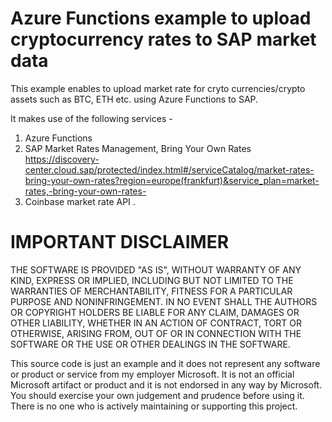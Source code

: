 # Azure Functions example to upload cryptocurrency rates to SAP market data
This example enables to upload market rate for cryto currencies/crypto assets such as BTC, ETH etc. using Azure Functions to SAP.  

It makes use of the following services -  
1) Azure Functions
2) SAP Market Rates Management, Bring Your Own Rates https://discovery-center.cloud.sap/protected/index.html#/serviceCatalog/market-rates-bring-your-own-rates?region=europe(frankfurt)&service_plan=market-rates,-bring-your-own-rates-
3) Coinbase market rate API . 




# IMPORTANT DISCLAIMER
THE SOFTWARE IS PROVIDED "AS IS", WITHOUT WARRANTY OF ANY KIND, EXPRESS OR IMPLIED, INCLUDING BUT NOT LIMITED TO THE WARRANTIES OF MERCHANTABILITY, FITNESS FOR A PARTICULAR PURPOSE AND NONINFRINGEMENT. IN NO EVENT SHALL THE AUTHORS OR COPYRIGHT HOLDERS BE LIABLE FOR ANY CLAIM, DAMAGES OR OTHER LIABILITY, WHETHER IN AN ACTION OF CONTRACT, TORT OR OTHERWISE, ARISING FROM, OUT OF OR IN CONNECTION WITH THE SOFTWARE OR THE USE OR OTHER DEALINGS IN THE SOFTWARE.

This source code is just an example and it does not represent any software or product or service from my employer Microsoft. It is not an official Microsoft artifact or product and it is not endorsed in any way by Microsoft. You should exercise your own judgement and prudence before using it. There is no one who is actively maintaining or supporting this project.
